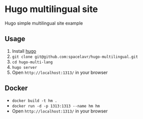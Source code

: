 # Hugo multilingual site
Hugo simple multilingual site example

## Usage
1. Install [hugo](https://github.com/gohugoio/hugo)
2. `git clone git@github.com:spacelavr/hugo-multilingual.git`
3. `cd hugo-multi-lang`
4. `hugo server`
5.  Open `http://localhost:1313/` in your browser

## Docker
- `docker build -t hm .`
- `docker run -d -p 1313:1313 --name hm hm`
- Open `http://localhost:1313/` in your browser
